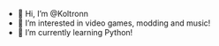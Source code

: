 - 👋 Hi, I’m @Koltronn
- 👀 I’m interested in video games, modding and music!
- 🌱 I’m currently learning Python!


<!---
Koltronn/Koltronn is a ✨ special ✨ repository because its `README.md` (this file) appears on your GitHub profile.
You can click the Preview link to take a look at your changes.
--->
